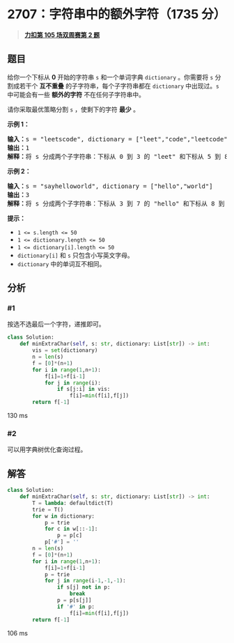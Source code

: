 # 2707：字符串中的额外字符（1735 分）


> <u>**[力扣第 105 场双周赛第 2 题](https://leetcode.cn/problems/extra-characters-in-a-string/)**</u>

## 题目

<p>给你一个下标从 <strong>0</strong> 开始的字符串 <code>s</code> 和一个单词字典 <code>dictionary</code> 。你需要将 <code>s</code> 分割成若干个 <strong>互不重叠</strong> 的子字符串，每个子字符串都在 <code>dictionary</code> 中出现过。<code>s</code> 中可能会有一些 <strong>额外的字符</strong> 不在任何子字符串中。</p>

<p>请你采取最优策略分割 <code>s</code> ，使剩下的字符 <strong>最少</strong> 。</p>



<p><strong>示例 1：</strong></p>

<pre><b>输入：</b>s = "leetscode", dictionary = ["leet","code","leetcode"]
<b>输出：</b>1
<b>解释：</b>将 s 分成两个子字符串：下标从 0 到 3 的 "leet" 和下标从 5 到 8 的 "code" 。只有 1 个字符没有使用（下标为 4），所以我们返回 1 。
</pre>

<p><strong>示例 2：</strong></p>

<pre><b>输入：</b>s = "sayhelloworld", dictionary = ["hello","world"]
<b>输出：</b>3
<b>解释：</b>将 s 分成两个子字符串：下标从 3 到 7 的 "hello" 和下标从 8 到 12 的 "world" 。下标为 0 ，1 和 2 的字符没有使用，所以我们返回 3 。
</pre>



<p><strong>提示：</strong></p>

<ul>
<li><code>1 &lt;= s.length &lt;= 50</code></li>
<li><code>1 &lt;= dictionary.length &lt;= 50</code></li>
<li><code>1 &lt;= dictionary[i].length &lt;= 50</code></li>
<li><code>dictionary[i]</code> 和 <code>s</code> 只包含小写英文字母。</li>
<li><code>dictionary</code> 中的单词互不相同。</li>
</ul>


## 分析

### #1

按选不选最后一个字符，递推即可。

```python
class Solution:
    def minExtraChar(self, s: str, dictionary: List[str]) -> int:
        vis = set(dictionary)
        n = len(s)
        f = [0]*(n+1)
        for i in range(1,n+1):
            f[i]=1+f[i-1]
            for j in range(i):
                if s[j:i] in vis:
                    f[i]=min(f[i],f[j])
        return f[-1]
```
130 ms

### #2

可以用字典树优化查询过程。

## 解答


```python
class Solution:
    def minExtraChar(self, s: str, dictionary: List[str]) -> int:
        T = lambda: defaultdict(T)
        trie = T()
        for w in dictionary:
            p = trie
            for c in w[::-1]:
                p = p[c]
            p['#'] = ''
        n = len(s)
        f = [0]*(n+1)
        for i in range(1,n+1):
            f[i]=1+f[i-1]
            p = trie
            for j in range(i-1,-1,-1):
                if s[j] not in p:
                    break
                p = p[s[j]]
                if '#' in p:
                    f[i]=min(f[i],f[j])
        return f[-1]
```
106 ms
